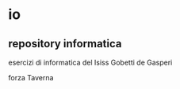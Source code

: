 # io
## repository informatica 
esercizi di informatica del Isiss Gobetti de Gasperi

forza Taverna
